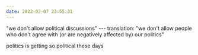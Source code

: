 ```yaml
---
date: 2022-02-07 23:55:31
---
```


"we don't allow political discussions" --- translation: "we don't allow people
who don't agree with (or are negatively affected by) our politics"

politics is getting so political these days
